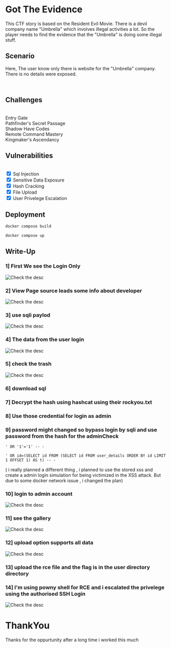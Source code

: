 # Got The Evidence

This CTF story is based on the Resident Evil Movie.
There is a devil company name "Umbrella" which involves illegal activities a lot. So the player needs to find the evidence that the "Umbrella" is doing some illegal stuff. 
<br>

## Scenario 

Here, The user know only there is website for the "Umbrella" company.
There is no details were exposed.

<br>

## Challenges

<br> Entry Gate
<br> Pathfinder's Secret Passage
<br> Shadow Have Codes
<br> Remote Command Mastery
<br> Kingmaker's Ascendancy 



## Vulnerabilities

<br><input type="checkbox" checked> Sql Injection
<br><input type="checkbox" checked> Sensitive Data Exposure
<br><input type="checkbox" checked> Hash Cracking
<br><input type="checkbox" checked> File Upload
<br><input type="checkbox" checked> User Privelege Escalation


## Deployment

``` bash
docker compose build 
```

``` bash
docker compose up
```


## Write-Up

### 1] First We see the Login Only <br>
![Check the desc](./Docs/Screenshot%20(71).png)
### 2] View Page source leads some info about developer<br>
![Check the desc](./Docs/Screenshot%20(72).png)
### 3] use sqli paylod<br>
![Check the desc](./Docs/Screenshot%20(73).png)
### 4] The data from the user login<br>
![Check the desc](./Docs/Screenshot%20(74).png)
### 5] check the trash<br>
![Check the desc](./Docs/Screenshot%20(76).png)
### 6] download sql<br>
### 7] Decrypt the hash using hashcat using their rockyou.txt<br>
### 8] Use those credential for login as admin<br>
### 9] password might changed so bypass login by sqli and use password from the hash for the adminCheck 
```
' OR '1'='1' -- -
```

```
' OR id=(SELECT id FROM (SELECT id FROM user_details ORDER BY id LIMIT 1 OFFSET 1) AS t) -- -
```
( i really planned a different thing , i planned to use the stored xss and create a admin login simulation for being victimized in the XSS attack. But due to some docker network issue , i changed the plan)<br>
### 10] login to admin account<br>
![Check the desc](./Docs/Screenshot%20(84).png)
### 11] see the gallery<br>
![Check the desc](./Docs/Screenshot%20(85).png)
### 12] upload option supports all data<br>
![Check the desc](./Docs/Screenshot%20(86).png)
### 13] upload the rce file and the flag is in the user directory directory<br>
### 14] I'm using powny shell for RCE and i escalated the privelege using the authorised SSH Login<br>
![Check the desc](./Docs/Screenshot%20(88).png)

# ThankYou
Thanks for the oppurtunity 
after a long time i worked this much
